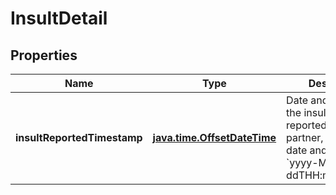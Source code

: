 
# InsultDetail

## Properties
Name | Type | Description | Notes
------------ | ------------- | ------------- | -------------
**insultReportedTimestamp** | [**java.time.OffsetDateTime**](java.time.OffsetDateTime.md) | Date and time when the insult was reported to the partner, in ISO-8061 date and time format &#x60;yyyy-MM-ddTHH:mm:ss.SSSZ&#x60;. |  [optional]



